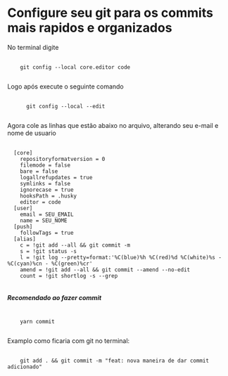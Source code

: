 # Configure seu git para os commits mais rapidos e organizados

<p> No terminal digite <p>
<pre>
  <code>
    git config --local core.editor code
  </code>
</pre>
<p> Logo após execute o seguinte comando </p>
<pre>
  <code>
      git config --local --edit
  </code>
</pre>

<p> Agora cole as linhas que estão abaixo no arquivo,
alterando seu e-mail e nome de usuario </p>

<pre>
  <code>
  [core]
    repositoryformatversion = 0
    filemode = false
    bare = false
    logallrefupdates = true
    symlinks = false
    ignorecase = true
    hooksPath = .husky
    editor = code
  [user]
    email = SEU_EMAIL
    name = SEU_NOME
  [push]
    followTags = true
  [alias]
    c = !git add --all && git commit -m
    s = !git status -s
    l = !git log --pretty=format:'%C(blue)%h %C(red)%d %C(white)%s - %C(cyan)%cn - %C(green)%cr'
    amend = !git add --all && git commit --amend --no-edit
    count = !git shortlog -s --grep
  </code>
</pre>

##### Recomendado ao fazer commit

<pre>
  <code>
    yarn commit
  </code>
</pre>

<p>Examplo como ficaria com git no terminal:</p>

<pre>
  <code>
    git add . && git commit -m "feat: nova maneira de dar commit adicionado"
  </code>
</pre>



